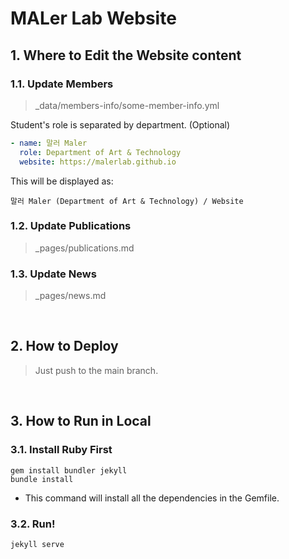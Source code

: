 # MALer Lab Website

## 1. Where to Edit the Website content
### 1.1. Update Members
> _data/members-info/some-member-info.yml

Student's role is separated by department. (Optional)
```yml
- name: 말러 Maler
  role: Department of Art & Technology
  website: https://malerlab.github.io
```
This will be displayed as:
```
말러 Maler (Department of Art & Technology) / Website
```

### 1.2. Update Publications
> _pages/publications.md

### 1.3. Update News
> _pages/news.md

<br/>

## 2. How to Deploy
> Just push to the main branch.

<br/>

## 3. How to Run in Local
### 3.1. Install Ruby First
```
gem install bundler jekyll
bundle install
```
- This command will install all the dependencies in the Gemfile.

### 3.2. Run!
```
jekyll serve
```

